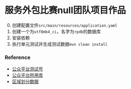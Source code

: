 服务外包比赛null团队项目作品
======

0. 创建配置文件`src/main/resources/application.yaml`
0. 创建一个为`utf8mb4_ci`，名字为`rpdb`的数据库
0. 安装依赖
0. 执行单元测试并生成测试数据`mvn clean install`

### Reference

 - [公众平台测试号](https://mp.weixin.qq.com/debug/cgi-bin/sandbox?t=sandbox/login)
 - [公众平台所用库](https://github.com/Wechat-Group/weixin-java-tools)
 - [区域划分数据](https://github.com/mumuy/data_location)